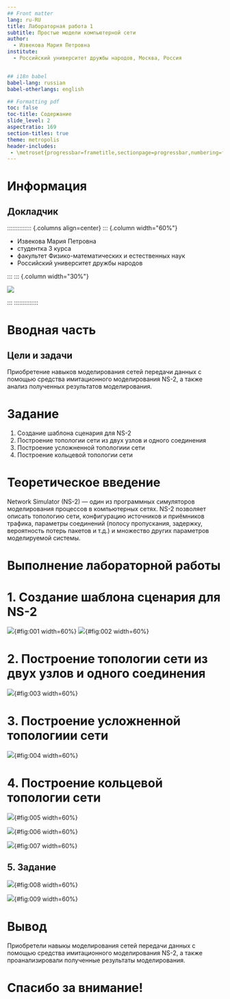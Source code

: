 ```yaml
---
## Front matter
lang: ru-RU
title: Лабораторная работа 1
subtitle: Простые модели компьютерной сети
author:
  - Извекова Мария Петровна
institute:
  - Российский университет дружбы народов, Москва, Россия


## i18n babel
babel-lang: russian
babel-otherlangs: english

## Formatting pdf
toc: false
toc-title: Содержание
slide_level: 2
aspectratio: 169
section-titles: true
theme: metropolis
header-includes:
 - \metroset{progressbar=frametitle,sectionpage=progressbar,numbering=fraction}
---
```


# Информация

## Докладчик

:::::::::::::: {.columns align=center}
::: {.column width="60%"}

  * Извекова Мария Петровна
  * студентка 3 курса
  * факультет Физико-математических и естественных наук
  * Российский университет дружбы народов

:::
::: {.column width="30%"}

![](./image/photo_my.jpg)

:::
::::::::::::::

# Вводная часть


## Цели и задачи

Приобретение навыков моделирования сетей передачи данных с помощью средства имитационного моделирования NS-2, а также анализ полученных результатов моделирования.



# Задание

1. Создание шаблона сценария для NS-2
2. Построение топологии сети из двух узлов и одного соединения
3. Построение усложненной топологиии сети
4. Построение кольцевой топологии сети

# Теоретическое введение

Network Simulator (NS-2) — один из программных симуляторов моделирования
процессов в компьютерных сетях. NS-2 позволяет описать топологию сети, конфигурацию источников и приёмников трафика, параметры соединений (полосу
пропускания, задержку, вероятность потерь пакетов и т.д.) и множество других
параметров моделируемой системы.

# Выполнение лабораторной работы

# 1. Создание шаблона сценария для NS-2

![](./image/photo_3.jpg){#fig:001 width=60%}
![](./image/photo_4.jpg){#fig:002 width=60%}

# 2. Построение топологии сети из двух узлов и одного соединения

![](./image/photo_6.jpg){#fig:003 width=60%}


# 3. Построение усложненной топологиии сети

![](./image/photo_10.jpg){#fig:004 width=60%}

# 4. Построение кольцевой топологии сети

![](./image/photo_13.jpg){#fig:005 width=60%}

![](./image/photo_15.jpg){#fig:006 width=60%}

![](./image/photo_17.jpg){#fig:007 width=60%}

## 5. Задание
![](./image/photo_19.jpg){#fig:008 width=60%}

![](./image/photo_20.jpg){#fig:009 width=60%}


# Вывод

Приобретели навыкы моделирования сетей передачи данных с помощью средства имитационного моделирования NS-2, а также проанализировали полученные результаты моделирования.


# Спасибо за внимание!
